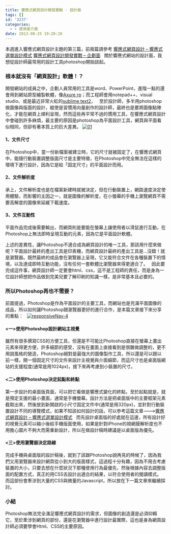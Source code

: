```yaml
---
title: 響應式網頁設計開發實戰 - 設計面
tags: []
id: '3237'
categories:
  - - 使用者介面
date: 2013-08-25 19:20:28
---
```


本週進入響應式網頁設計主題的第三篇，前兩篇請參考 [響應式網頁設計 – 響應式選單設計模式](https://oberonlai.blog/responsivewebdesign-navigation/ "響應式網頁設計 – 響應式選單設計模式") [響應式網頁設計開發實戰 – 企劃面](https://oberonlai.blog/responsivewebdesignforplanning/ "https://oberonlai.blog/responsivewebdesignforplanning/")   關於響應式網站的設計面，我想從設計師最常用的設計工具photoshop開始談起。  

### 根本就沒有「網頁設計」軟體！？

開發網站的成員之中，企劃人員常用的工具是word、PowerPoint，進階一點的還會用到網站原型繪製軟體，像[Axure rp](http://blog.planism.com/archives/2008/06/05/1557/%E5%A5%BD%E7%89%A9%E6%8E%A8%E8%96%A6-%E7%95%AB-prototype-%E7%9A%84%E5%A5%BD%E5%B7%A5%E5%85%B7-axure-rp-pro "Axure rp")；而工程師會用notepad++、visual studio、或是最近非常火紅的[sublime text2](http://goo.gl/0SFtmK "sublime text 2")，   至於設計師，多半用photoshop做圖像與版面的設計，縱使是習慣用向量創作的設計師，最終也是要將圖像點陣化，才能在網頁上順利呈現，然而這些再平常不過的慣用工具，在響應式網頁設計中會碰到許多麻煩，最主要的原因是photoshop為平面設計工具，網頁與平面看似相同，但卻有著本質上的巨大差異。 [![01](https://oberonlai.blog/wp-content/uploads/2013/08/011-1024x627.jpg)](https://oberonlai.blog/wp-content/uploads/2013/08/011.jpg)
<!-- more -->
#### 1、文件尺寸

在Photoshop中，當一份新檔案被建立時，它的尺寸就被固定了，在響應式網頁中，能隨行動裝置調整版面尺寸是主要特徵，在Photoshop中完全無法在這樣的環境下進行設計，因為它是給「固定尺寸」的平面設計而用。  

#### 2、文件解析度

承上，文件解析度也是在檔案新建時就被決定，但在行動裝置上，網路速度決定使用體驗，而影響的主因之一，就是圖像的解析度，在小螢幕的手機上瀏覽網頁不需要高解度的圖像來延緩下載速度。  

#### 3、文件互動性

平面作品完成後需要輸出，而網頁則是要能在螢幕上讓使用者以滑鼠進行互動，在Photoshop上無法即時呈現互動的元素，因為它是平面設計軟體。

上述的差異性，讓Photoshop不適合成為網頁設計的唯一工具，那該用什麼來做呢？平面設計最終的產出工具是印表機，而網頁設計最終的產出工具是...沒錯！就是瀏覽器。既然最終的成品會在瀏覽器上呈現，它又能符合文件在各種裝置下的情境，以及達成即時互動功能，沒有任何一套軟體比瀏覽器來得更適合了。   因此要完成這件事，網頁設計師一定要會html、css，這不是工程師的責任，而是身為一位設計師想把作品做到完美兒要了解印刷的知識一樣，是非常基本且必要的。  

### 所以Photoshop再也不需要？

前面提過，Photoshop是作為平面設計的主要工具，而網站也是充滿平面圖像的成品，所以如何讓Photoshop跟瀏覽器更好的進行合作，是本篇文章接下來分享的重點：   [![responsiveNav-4](https://oberonlai.blog/wp-content/uploads/2013/08/responsiveNav-4.jpg)](https://oberonlai.blog/wp-content/uploads/2013/08/responsiveNav-4.jpg)  

#### <一>使用Photoshop設計網站主視覺

雖然有很多撰寫CSS的方便工具，但還是不可能比Photoshop直接在螢幕上畫出元素來得更方便，許多細節的感受，沒有在畫面上直接看到是很難做調整的，更不用說風格的營造，Photoshop絕對是最強大的圖像製作工具，所以還是可以跟以前一樣，開一個固定尺寸的文件來設計主視覺與介面細節，而這尺寸也是桌面版網站的支援程度(通常是用1024px)，接下來再考慮到小裝置的尺寸。  

#### <二>使用Photoshop決定起點和終點

第一步設計的桌面版頁面，可以把它看做是響應式變化的終點，至於起點就是，就是預定支援的最小畫面，通常是手機螢幕。設計方法是把桌面版中的主要框架元素截取出來，然後放到新開啟的小尺寸固定文件中(通常是用320px)，並針對行動裝置設計不同的導覽模式，如果不知該如何設計的話，可以參考這篇文章--->[響應式網頁設計 – 響應式選單設計模式](https://oberonlai.blog/responsivewebdesign-navigation/ "響應式網頁設計 – 響應式選單設計模式")   而先設計桌面版的好處就在這邊，所有設計好的視覺元素可以縮小後給手機版面使用，如果是針對iPhone的視網膜解析度也不用擔心圖片不夠大而需重新設計，所以在做設計稿時建議是以桌面版為優先。  

#### <三>使用瀏覽器決定路線

完成手機與桌面版的設計稿後，就到了該跟Photoshop說再見的時候了，因為我們又用瀏覽器來設計網頁從小到大的版面樣式，這過程十分有趣，因為不用去考慮裝置的大小，只要去想在什麼狀況下那種使用行為最優先，然後根據內容去調整版面的配置方式，真正的用CSS去設計出適合的結果，以符合使用者的閱讀模式。而這部份會牽涉到大量的CSS與微量的Javascript，所以放在下一篇文章來繼續探討。  

### 小結

Photoshop無法完全滿足響應式網頁設計的需求，但圖像的創造還是必須仰賴它，至於牽涉到網頁的部份，還是在瀏覽器中進行設計最實際，這也是身為網頁設計師必須要學會Html、CSS的主要原因。